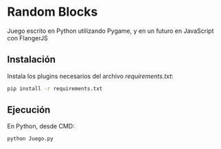 # Random Blocks
Juego escrito en Python utilizando Pygame, y en un futuro en JavaScript con FlangerJS

## Instalación
Instala los plugins necesarios del archivo _requirements.txt_:
```bash
pip install -r requirements.txt
```

## Ejecución
En Python, desde CMD:
```bash
python Juego.py
```